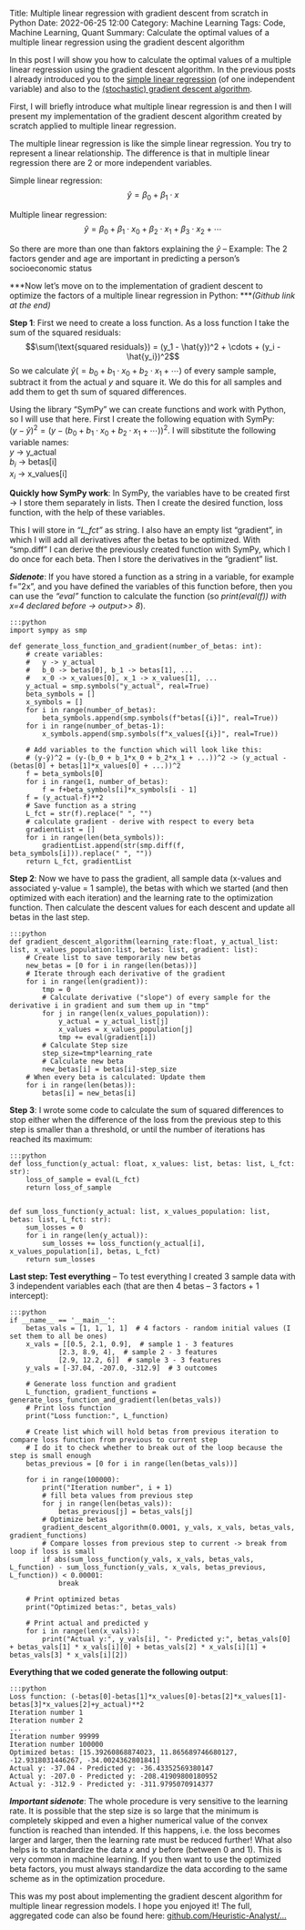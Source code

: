 Title: Multiple linear regression with gradient descent from scratch in Python
Date: 2022-06-25 12:00
Category: Machine Learning
Tags: Code, Machine Learning, Quant
Summary: Calculate the optimal values of a multiple linear regression using the gradient descent algorithm

In this post I will show you how to calculate the optimal values of a multiple linear regression using the gradient descent algorithm. In the previous posts I already introduced you to the [simple linear regression]({filename}/articles/2022_06_11_article_1.md) (of one independent variable) and also to the [(stochastic) gradient descent algorithm]({filename}/articles/2022_06_18_article_1.md).

First, I will briefly introduce what multiple linear regression is and then I will present my implementation of the gradient descent algorithm created by scratch applied to multiple linear regression.

The multiple linear regression is like the simple linear regression. You try to represent a linear relationship. The difference is that in multiple linear regression there are 2 or more independent variables.

Simple linear regression:<br>
$$\hat{y} = \beta_0 + \beta_1 \cdot x$$

Multiple linear regression:<br>
$$\hat{y} = \beta_0 + \beta_1 \cdot x_0 + \beta_2 \cdot x_1 + \beta_3 \cdot x_2 + \cdots$$

So there are more than one than faktors explaining the $\hat{y}$ – Example: The 2 factors gender and age are important in predicting a person’s socioeconomic status

***Now let’s move on to the implementation of gradient descent to optimize the factors of a multiple linear regression in Python: ****(Github link at the end)*

**Step 1**: First we need to create a loss function. As a loss function I take the sum of the squared residuals:
$$\sum(\text{squared residuals}) = (y_1 - \hat{y})^2 + \cdots + (y_i - \hat{y_i})^2$$
So we calculate $\hat{y} (=b_0 + b_1 \cdot x_0 + b_2 \cdot x_1 + \cdots)$ of every sample sample, subtract it from the actual $y$ and square it. We do this for all samples and add them to get th sum of squared differences.

Using the library “SymPy” we can create functions and work with Python, so I will use that here. First I create the following equation with SymPy:<br>
$(y-\hat{y})^2 = (y - (b_0 + b_1 \cdot x_0 + b_2 \cdot x_1 + \cdots))^2$. I will sibstitute the following variable names:<br>
$y$ → $\text{y_actual}$<br>
$b_i$ → $\text{betas[i]}$<br>
$x_i$ → $\text{x_values[i]}$

**Quickly how SymPy work**: In SymPy, the variables have to be created first → I store them separately in lists. Then I create the desired function, loss function, with the help of these variables.

This I will store in *“L_fct”* as string. I also have an empty list “gradient”, in which I will add all derivatives after the betas to be optimized. With “smp.diff” I can derive the previously created function with SymPy, which I do once for each beta. Then I store the derivatives in the “gradient” list.

***Sidenote***: If you have stored a function as a string in a variable, for example $\text{f=”2x”}$, and you have defined the variables of this function before, then you can use the *“eval”* function to calculate the function (so *print(eval(f)) with x=4 declared before → output>> 8*).

    :::python
    import sympy as smp
 
    def generate_loss_function_and_gradient(number_of_betas: int):
        # create variables:
        #   y -> y_actual
        #   b_0 -> betas[0], b_1 -> betas[1], ...
        #   x_0 -> x_values[0], x_1 -> x_values[1], ...
        y_actual = smp.symbols("y_actual", real=True)
        beta_symbols = []
        x_symbols = []
        for i in range(number_of_betas):
            beta_symbols.append(smp.symbols(f"betas[{i}]", real=True))
        for i in range(number_of_betas-1):
            x_symbols.append(smp.symbols(f"x_values[{i}]", real=True))
    
        # Add variables to the function which will look like this:
        # (y-ŷ)^2 = (y-(b_0 + b_1*x_0 + b_2*x_1 + ...))^2 -> (y_actual - (betas[0] + betas[1]*x_values[0] + ...))^2
        f = beta_symbols[0]
        for i in range(1, number_of_betas):
            f = f+beta_symbols[i]*x_symbols[i - 1]
        f = (y_actual-f)**2
        # Save function as a string
        L_fct = str(f).replace(" ", "")
        # calculate gradient - derive with respect to every beta
        gradientList = []
        for i in range(len(beta_symbols)):
            gradientList.append(str(smp.diff(f, beta_symbols[i])).replace(" ", ""))
        return L_fct, gradientList

**Step 2**: Now we have to pass the gradient, all sample data ($\text{x-values}$ and associated $\text{y-value}$ = 1 sample), the betas with which we started (and then optimized with each iteration) and the learning rate to the optimization function. Then calculate the descent values for each descent and update all betas in the last step.

    :::python
    def gradient_descent_algorithm(learning_rate:float, y_actual_list: list, x_values_population:list, betas: list, gradient: list):
        # Create list to save temporarily new betas
        new_betas = [0 for i in range(len(betas))]
        # Iterate through each derivative of the gradient
        for i in range(len(gradient)):
            tmp = 0
            # Calculate derivative ("slope") of every sample for the derivative i in gradient and sum them up in "tmp"
            for j in range(len(x_values_population)):
                y_actual = y_actual_list[j]
                x_values = x_values_population[j]
                tmp += eval(gradient[i])
            # Calculate Step size
            step_size=tmp*learning_rate
            # Calculate new beta
            new_betas[i] = betas[i]-step_size
        # When every beta is calculated: Update them
        for i in range(len(betas)):
            betas[i] = new_betas[i]

**Step 3**: I wrote some code to calculate the sum of squared differences to stop either when the difference of the loss from the previous step to this step is smaller than a threshold, or until the number of iterations has reached its maximum:

    :::python
    def loss_function(y_actual: float, x_values: list, betas: list, L_fct: str):
        loss_of_sample = eval(L_fct)
        return loss_of_sample
    
    
    def sum_loss_function(y_actual: list, x_values_population: list, betas: list, L_fct: str):
        sum_losses = 0
        for i in range(len(y_actual)):
            sum_losses += loss_function(y_actual[i], x_values_population[i], betas, L_fct)
        return sum_losses

**Last step: Test everything** – To test everything I created 3 sample data with 3 independent variables each (that are then 4 betas – 3 factors + 1 intercept):

    :::python
    if __name__ == '__main__':
        betas_vals = [1, 1, 1, 1]  # 4 factors - random initial values (I set them to all be ones)
        x_vals = [[0.5, 2.1, 0.9],  # sample 1 - 3 features
                [2.3, 8.9, 4],  # sample 2 - 3 features
                [2.9, 12.2, 6]]  # sample 3 - 3 features
        y_vals = [-37.04, -207.0, -312.9]  # 3 outcomes
    
        # Generate loss function and gradient
        L_function, gradient_functions = generate_loss_function_and_gradient(len(betas_vals))
        # Print loss function
        print("Loss function:", L_function)
    
        # Create list which will hold betas from previous iteration to compare loss function from previous to current step
        # I do it to check whether to break out of the loop because the step is small enough
        betas_previous = [0 for i in range(len(betas_vals))]
    
        for i in range(100000):
            print("Iteration number", i + 1)
            # fill beta values from previous step
            for j in range(len(betas_vals)):
                betas_previous[j] = betas_vals[j]
            # Optimize betas
            gradient_descent_algorithm(0.0001, y_vals, x_vals, betas_vals, gradient_functions)
            # Compare losses from previous step to current -> break from loop if loss is small
            if abs(sum_loss_function(y_vals, x_vals, betas_vals, L_function) - sum_loss_function(y_vals, x_vals, betas_previous, L_function)) < 0.00001:
                break
    
        # Print optimized betas
        print("Optimized betas:", betas_vals)
    
        # Print actual and predicted y
        for i in range(len(x_vals)):
            print("Actual y:", y_vals[i], "- Predicted y:", betas_vals[0] + betas_vals[1] * x_vals[i][0] + betas_vals[2] * x_vals[i][1] + betas_vals[3] * x_vals[i][2])

**Everything that we coded generate the following output**:

    :::python
    Loss function: (-betas[0]-betas[1]*x_values[0]-betas[2]*x_values[1]-betas[3]*x_values[2]+y_actual)**2
    Iteration number 1
    Iteration number 2
    ...
    Iteration number 99999
    Iteration number 100000
    Optimized betas: [15.39260868874023, 11.865689746680127, -12.9318031446267, -34.0024362801841]
    Actual y: -37.04 - Predicted y: -36.43352569380147
    Actual y: -207.0 - Predicted y: -208.41909800180952
    Actual y: -312.9 - Predicted y: -311.9795070914377

***Important sidenote***: The whole procedure is very sensitive to the learning rate. It is possible that the step size is so large that the minimum is completely skipped and even a higher numerical value of the convex function is reached than intended. If this happens, i.e. the loss becomes larger and larger, then the learning rate must be reduced further! What also helps is to standardize the data $x$ and $y$ before (between 0 and 1). This is very common in machine learning. If you then want to use the optimized beta factors, you must always standardize the data according to the same scheme as in the optimization procedure.

This was my post about implementing the gradient descent algorithm for multiple linear regression models. I hope you enjoyed it! The full, aggregated code can also be found here: [github.com/Heuristic-Analyst/…](https://github.com/Heuristic-Analyst/heuristic-analyst.com/tree/main/Multiple%20Linear%20Regression)

